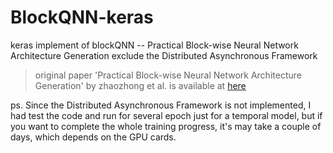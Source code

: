 # BlockQNN-keras
keras implement of blockQNN -- Practical Block-wise Neural Network Architecture Generation
exclude the Distributed Asynchronous Framework

> original paper 'Practical Block-wise Neural Network Architecture Generation' by zhaozhong et al. is available at [here](https://arxiv.org/abs/1708.05552)

ps. Since the Distributed Asynchronous Framework is not implemented, I had test the code and run for several epoch just for a temporal model, but if you want to complete the whole training progress, it's may take a couple of days, which depends on the GPU cards.


